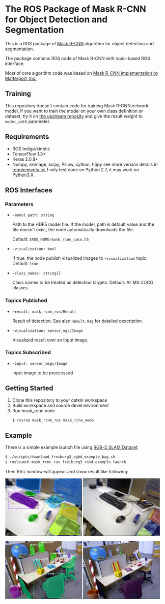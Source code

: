 # The ROS Package of Mask R-CNN for Object Detection and Segmentation

This is a ROS package of [Mask R-CNN](https://arxiv.org/abs/1703.06870) algorithm for object detection and segmentation.

The package contains ROS node of Mask R-CNN with topic-based ROS interface.

Most of core algorithm code was based on [Mask R-CNN implementation by Matterport, Inc. ](https://github.com/matterport/Mask_RCNN)

## Training

This repository doesn't contain code for training Mask R-CNN network model.
If you want to train the model on your own class definition or dataset, try it on [the upstream reposity](https://github.com/matterport/Mask_RCNN) and give the result weight to `model_path` parameter.


## Requirements
* ROS Indigo/kinetic
* TensorFlow 1.3+
* Keras 2.0.8+
* Numpy, skimage, scipy, Pillow, cython, h5py
see more version details in [requirements.txt](https://github.com/qixuxiang/mask_rcnn_ros/blob/master/requirements.txt)
I only test code on Python 2.7, it may work on Python3.X.

## ROS Interfaces

### Parameters

* `~model_path: string`

    Path to the HDF5 model file.
    If the model_path is default value and the file doesn't exist, the node automatically downloads the file.

    Default: `$ROS_HOME/mask_rcnn_coco.h5`

* `~visualization: bool`

    If true, the node publish visualized images to `~visualization` topic.
    Default: `true`

* `~class_names: string[]`

    Class names to be treated as detection targets.
    Default: All MS COCO classes.

### Topics Published

* `~result: mask_rcnn_ros/Result`

    Result of detection. See also `Result.msg` for detailed description.

* `~visualization: sensor_mgs/Image`

    Visualized result over an input image.


### Topics Subscribed

* `~input: sensor_msgs/Image`

    Input image to be proccessed

## Getting Started

1. Clone this repository to your catkin workspace
2. Build workspace and source devel environment
3. Run mask_rcnn node
      ~~~bash
      $ rosrun mask_rcnn_ros mask_rcnn_node
      ~~~

## Example

There is a simple example launch file using [RGB-D SLAM Dataset](https://vision.in.tum.de/data/datasets/rgbd-dataset/download).

~~~bash
$ ./scripts/download_freiburg3_rgbd_example_bag.sh
$ roslaunch mask_rcnn_ros freiburg3_rgbd_example.launch
~~~

Then RViz window will appear and show result like following:

![example1](doc/mask_r-cnn_1.png)

![example2](doc/mask_r-cnn_2.png)

